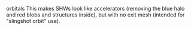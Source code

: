 orbitals
This makes SHWs look like accelerators (removing the blue halo and red blobs and structures inside), but with no exit mesh (intended for "slingshot orbit" use).
